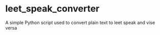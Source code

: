 # leet_speak_converter
A simple Python script used to convert plain text to leet speak and vise versa
